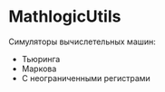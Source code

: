 # MathlogicUtils

Симуляторы вычислетельных машин:
- Тьюринга
- Маркова
- С неограниченными регистрами
